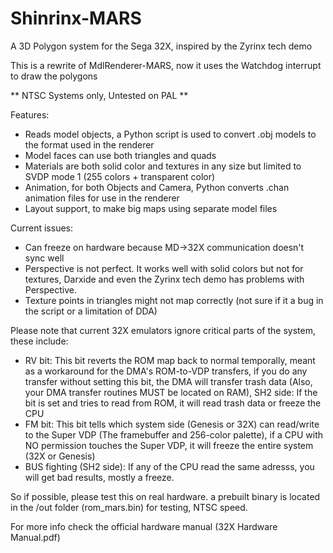 # Shinrinx-MARS
A 3D Polygon system for the Sega 32X, inspired by the Zyrinx tech demo

This is a rewrite of MdlRenderer-MARS, now it uses the Watchdog interrupt to draw the polygons

** NTSC Systems only, Untested on PAL **

Features:
- Reads model objects, a Python script is used to convert .obj models to the format used in the renderer
- Model faces can use both triangles and quads
- Materials are both solid color and textures in any size but limited to SVDP mode 1 (255 colors + transparent color)
- Animation, for both Objects and Camera, Python converts .chan animation files for use in the renderer
- Layout support, to make big maps using separate model files

Current issues:
- Can freeze on hardware because MD->32X communication doesn't sync well
- Perspective is not perfect. It works well with solid colors but not for textures, Darxide and even the Zyrinx tech demo has problems with Perspective.
- Texture points in triangles might not map correctly (not sure if it a bug in the script or a limitation of DDA)

Please note that current 32X emulators ignore critical parts of the system, these include:
- RV bit: This bit reverts the ROM map back to normal temporally, meant as a workaround for the DMA's ROM-to-VDP transfers, if you do any transfer without setting this bit, the DMA will transfer trash data (Also, your DMA transfer routines MUST be located on RAM), SH2 side: If the bit is set and tries to read from ROM, it will read trash data or freeze the CPU
- FM bit: This bit tells which system side (Genesis or 32X) can read/write to the Super VDP (The framebuffer and 256-color palette), if a CPU with NO permission touches the Super VDP, it will freeze the entire system (32X or Genesis)
- BUS fighting (SH2 side): If any of the CPU read the same adresss, you will get bad results, mostly a freeze.

So if possible, please test this on real hardware. a prebuilt binary is located in the /out folder (rom_mars.bin) for testing, NTSC speed.

For more info check the official hardware manual (32X Hardware Manual.pdf)
